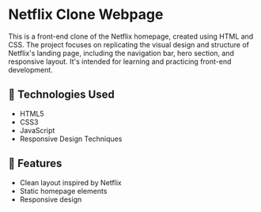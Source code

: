 # Netflix Clone Webpage

This is a front-end clone of the Netflix homepage, created using HTML and CSS. The project focuses on replicating the visual design and structure of Netflix's landing page, including the navigation bar, hero section, and responsive layout. It's intended for learning and practicing front-end development.

## 🔧 Technologies Used
- HTML5
- CSS3
- JavaScript
- Responsive Design Techniques

## 🎯 Features
- Clean layout inspired by Netflix
- Static homepage elements
- Responsive design